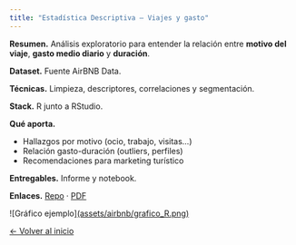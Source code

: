 ```yaml
---
title: "Estadística Descriptiva — Viajes y gasto"
---
```


**Resumen.** Análisis exploratorio para entender la relación entre **motivo del viaje**, **gasto medio diario** y **duración**.

**Dataset.** Fuente AirBNB Data.

**Técnicas.** Limpieza, descriptores, correlaciones y segmentación.  

**Stack.** R junto a RStudio.

**Qué aporta.**
- Hallazgos por motivo (ocio, trabajo, visitas…)
- Relación gasto-duración (outliers, perfiles)
- Recomendaciones para marketing turístico

**Entregables.** Informe y notebook.

**Enlaces.** [Repo](/assets/airbnb/Estadística_descriptiva_alojamientos.R) · [PDF](assets/airbnb/Estadistica_descriptiva_informe.pdf) 

![Gráfico ejemplo][(assets/airbnb/grafico_R.png)](https://github.com/susibrg/susibrg.github.io/blob/main/assets/airbnb/grafico_R.png?raw=true)


[← Volver al inicio](/)
